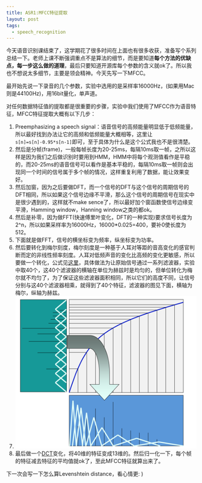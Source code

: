 ```yaml
---
title: ASR1:MFCC特征提取
layout: post
tags:
  - speech_recognition
---
```


今天语音识别课结束了，这学期花了很多时间在上面也有很多收获，准备写个系列总结一下。老师上课不断强调重点不是算法的细节，而是要知道**每个方法的优缺点，每一步这么做的道理**，最后只要知道开源库每个参数的含义就ok了。所以我也不想说太多细节，主要是领会精神。今天先写一下MFCC。

最开始先说一下录音的几个参数，实验中选用的是采样率16000Hz，(如果用Mac则是44100Hz)，用16bit量化，单声道。

对任何数据特征值的提取都是很重要的步骤，实验中我们使用了MFCC作为语音特征，MFCC特征提取大概有以下几步：

1. Preemphasizing a speech signal：语音信号的高频能量明显低于低频能量，所以最好找到办法让它的高频和低频能量大概相等，这里让`s[n]=s[n]-0.95*s[n-1]`即可，至于具体为什么是这个公式我也不是很清楚。
1. 然后是分帧(frame)，一般每帧长度为20-25ms，每隔10ms取一帧，之所以这样是因为我们之后做识别时要用到HMM，HMM中将每个观测值看作是平稳的，而20-25ms的语音信号可以看作是基本平稳的，每隔10ms取一帧则会出现同一个时间的信号属于多个帧的情况，这样重复利用了数据，能让效果变好。
1. 然后加窗，因为之后要做DFT，而一个信号的DFT与这个信号的周期信号的DFT相同，所以如果这个信号边缘不平滑，那么这个信号的周期信号在现实中是很少遇到的，这样就不make sence了，所以最好加个窗函数使信号边缘变平滑，Hamming window，Hanning window之类的都ok。
1. 然后是补零，因为做FFT(快速傅里叶变化，DFT的一种实现)要求信号长度为2^n，所以如果采样率为16000Hz，16000*0.025=400，要补0使长度为512。
1. 下面就是做FFT，信号的横坐标变为频率，纵坐标变为功率。
1. 然后要转化到梅尔刻度，梅尔刻度是一种基于人耳对等距的音高变化的感官判断而定的非线性频率刻度。人耳对低频声音的变化比高频的变化更敏感，所以要做一个转化，公式见[这里](https://zh.wikipedia.org/wiki/%E6%A2%85%E5%B0%94%E5%88%BB%E5%BA%A6)，具体做法为让原始信号通过一系列滤波器，实验中取40个，这40个滤波器的横轴在单位为赫兹时是均匀的，但单位转化为梅尔就不均匀了，为了保证这些滤波器面积相同，所以它们的高度不同，让信号分别与这40个滤波器相乘，就得到了40个特征，滤波器的图见下面，横轴为梅尔，纵轴为赫兹。
1. ![](/media/files/2015/06/02.png)
1. 最后做一个[DCT](https://zh.wikipedia.org/wiki/%E7%A6%BB%E6%95%A3%E4%BD%99%E5%BC%A6%E5%8F%98%E6%8D%A2)变化，将40维的特征变成13维的。然后归一化一下，每个帧的特征减去特征的平均值就ok了，至此MFCC特征就算出来了。

下一次会写一下怎么算Levenshtein distance，看心情更: )


